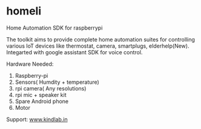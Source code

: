 # homeli
Home Automation SDK for raspberrypi

The toolkit aims to provide complete home automation suites for controlling various IoT 
devices like thermostat, camera, smartplugs, elderhelp(New). Integarted with google assistant SDK for voice control.

Hardware Needed:
1. Raspberry-pi
2. Sensors( Humdity + temperature)
3. rpi camera( Any resolutions)
4. rpi mic + speaker kit
5. Spare Android phone 
6. Motor

Support: www.kindlab.in


